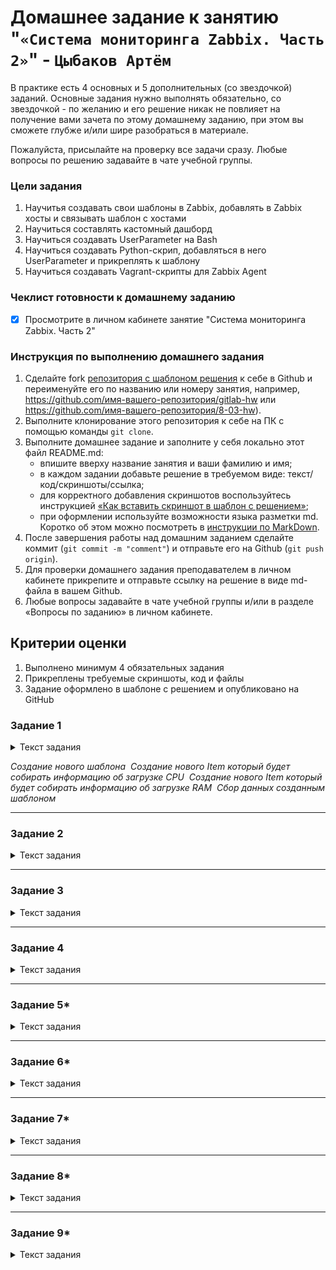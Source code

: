 # Домашнее задание к занятию "`«Система мониторинга Zabbix. Часть 2»`" - `Цыбаков Артём`

В практике есть 4 основных и 5 дополнительных (со звездочкой) заданий. Основные задания нужно выполнять обязательно, со звездочкой - по желанию и его решение никак не повлияет на получение вами зачета по этому домашнему заданию, при этом вы сможете глубже и/или шире разобраться в материале. 

Пожалуйста, присылайте на проверку все задачи сразу. Любые вопросы по решению задавайте в чате учебной группы.

### Цели задания
1. Научитья создавать свои шаблоны в Zabbix, добавлять в Zabbix хосты и связывать шаблон с хостами
2. Научиться составлять кастомный дашборд
3. Научиться создавать UserParameter на Bash
4. Научиться создавать Python-скрип, добавляться в него UserParameter и прикреплять к шаблону
5. Научиться создавать Vagrant-скрипты для Zabbix Agent


### Чеклист готовности к домашнему заданию

- [x] Просмотрите в личном кабинете занятие "Система мониторинга Zabbix. Часть 2"

### Инструкция по выполнению домашнего задания

1. Сделайте fork [репозитория c шаблоном решения](https://github.com/netology-code/sys-pattern-homework) к себе в Github и переименуйте его по названию или номеру занятия, например, https://github.com/имя-вашего-репозитория/gitlab-hw или https://github.com/имя-вашего-репозитория/8-03-hw).
2. Выполните клонирование этого репозитория к себе на ПК с помощью команды `git clone`.
3. Выполните домашнее задание и заполните у себя локально этот файл README.md:
   - впишите вверху название занятия и ваши фамилию и имя;
   - в каждом задании добавьте решение в требуемом виде: текст/код/скриншоты/ссылка;
   - для корректного добавления скриншотов воспользуйтесь инструкцией [«Как вставить скриншот в шаблон с решением»](https://github.com/netology-code/sys-pattern-homework/blob/main/screen-instruction.md);
   - при оформлении используйте возможности языка разметки md. Коротко об этом можно посмотреть в [инструкции по MarkDown](https://github.com/netology-code/sys-pattern-homework/blob/main/md-instruction.md).
4. После завершения работы над домашним заданием сделайте коммит (`git commit -m "comment"`) и отправьте его на Github (`git push origin`).
5. Для проверки домашнего задания преподавателем в личном кабинете прикрепите и отправьте ссылку на решение в виде md-файла в вашем Github.
6. Любые вопросы задавайте в чате учебной группы и/или в разделе «Вопросы по заданию» в личном кабинете.

## Критерии оценки

1. Выполнено минимум 4 обязательных задания
2. Прикреплены требуемые скриншоты, код и файлы 
3. Задание оформлено в шаблоне с решением и опубликовано на GitHub

### Задание 1

<details>
  <summary>Текст задания</summary>
 
 Создайте свой шаблон, в котором будут элементы данных, мониторящие загрузку CPU и RAM хоста.

 #### Процесс выполнения
 1. Выполняя ДЗ сверяйтесь с процессом отражённым в записи лекции.
 2. В веб-интерфейсе Zabbix Servera в разделе Templates создайте новый шаблон
 3. Создайте Item который будет собирать информацию об загрузке CPU в процентах
 4. Создайте Item который будет собирать информацию об загрузке RAM в процентах
 #### Требования к результату
 - [ ] Прикрепите в файл README.md скриншот страницы шаблона с названием «Задание 1» 
</details>

<i>

 Создание нового шаблона
 ![]()
 Создание нового Item который будет собирать информацию об загрузке CPU
 ![]()
 Создание нового Item который будет собирать информацию об загрузке RAM
 ![]()
 Сбор данных созданным шаблоном
 ![]()

  </i>

---

### Задание 2

<details>
  <summary>Текст задания</summary>
 
 Добавьте в Zabbix два хоста и задайте им имена <фамилия и инициалы-1> и <фамилия и инициалы-2>. Например: ivanovii-1 и ivanovii-2.

 #### Процесс выполнения
 1. Выполняя ДЗ сверяйтесь с процессом отражённым в записи лекции.
 2. Установите Zabbix Agent на 2 виртмашины, одной из них может быть ваш Zabbix Server
 3. Добавьте Zabbix Server в список разрешенных серверов ваших Zabbix Agentов
 4. Добавьте Zabbix Agentов в раздел Configuration > Hosts вашего Zabbix Servera
 5. Прикрепите за каждым хостом шаблон Linux by Zabbix Agent
 6. Проверьте что в разделе Latest Data начали появляться данные с добавленных агентов

 #### Требования к результату
 - [ ] Результат данного задания сдавайте вместе с заданием 3
  </details>

<i>



</i>

---

### Задание 3

<details>
  <summary>Текст задания</summary>
 
 Привяжите созданный шаблон к двум хостам. Также привяжите к обоим хостам шаблон Linux by Zabbix Agent.

 #### Процесс выполнения
 1. Выполняя ДЗ сверяйтесь с процессом отражённым в записи лекции.
 2. Зайдите в настройки каждого хоста и в разделе Templates прикрепите к этому хосту ваш шаблон
 3. Так же к каждому хосту привяжите шаблон Linux by Zabbix Agent
 4. Проверьте что в раздел Latest Data начали поступать необходимые данные из вашего шаблона

 #### Требования к результату
 - [ ] Прикрепите в файл README.md скриншот страницы хостов, где будут видны привязки шаблонов с названиями «Задание 2-3». Хосты должны иметь зелёный статус подключения
 </details>

<i>



</i>

---

### Задание 4

<details>
  <summary>Текст задания</summary>
 
 Создайте свой кастомный дашборд.

 #### Процесс выполнения
 1. Выполняя ДЗ сверяйтесь с процессом отражённым в записи лекции.
 2. В разделе Dashboards создайте новый дашборд
 3. Разместите на нём несколько графиков на ваше усмотрение.

 #### Требования к результату
 - [ ] Прикрепите в файл README.md скриншот дашборда с названием «Задание 4»
 </details>

<i>



</i>

---

### Задание 5*

<details>
  <summary>Текст задания</summary>
 
 Создайте карту и расположите на ней два своих хоста.

 #### Процесс выполнения
 1. Настройте между хостами линк.
 2. Привяжите к линку триггер, связанный с agent.ping одного из хостов, и установите индикатором сработавшего триггера красную пунктирную линию.
 3. Выключите хост, чей триггер добавлен в линк. Дождитесь срабатывания триггера.

 #### Требования к результату
 - [ ] Прикрепите в файл README.md скриншот карты, где видно, что триггер сработал, с названием «Задание 5» 
 </details>

<i>



</i>

---

### Задание 6*

<details>
  <summary>Текст задания</summary>
 
 Создайте UserParameter на bash и прикрепите его к созданному вами ранее шаблону. Он должен вызывать скрипт, который:
 - при получении 1 будет возвращать ваши ФИО,
 - при получении 2 будет возвращать текущую дату.

 #### Требования к результату
 - [ ] Прикрепите в файл README.md код скрипта, а также скриншот Latest data с результатом работы скрипта на bash, чтобы был виден результат работы скрипта при отправке в него 1 и 2
 </details>

<i>



</i>

---

### Задание 7*

<details>
  <summary>Текст задания</summary>
 
 Доработайте Python-скрипт из лекции, создайте для него UserParameter и прикрепите его к созданному вами ранее шаблону. 
 Скрипт должен:
 - при получении 1 возвращать ваши ФИО,
 - при получении 2 возвращать текущую дату,
 - делать всё, что делал скрипт из лекции.

 - [ ] Прикрепите в файл README.md код скрипта в Git. Приложите в Git скриншот Latest data с результатом работы скрипта на Python, чтобы были видны результаты работы скрипта при отправке в него 1, 2, -ping, а также -simple_print.*
 </details>

<i>



</i>

---

### Задание 8*

<details>
  <summary>Текст задания</summary>
 
 Настройте автообнаружение и прикрепление к хостам созданного вами ранее шаблона.

 #### Требования к результату
 - [ ] Прикрепите в файл README.md скриншот правила обнаружения, а также скриншот страницы Discover, где видны оба хоста.*
 </details>

<i>



</i>

---

### Задание 9*

<details>
  <summary>Текст задания</summary>
 
 Доработайте скрипты Vagrant для 2-х агентов, чтобы они были готовы к автообнаружению сервером, а также имели на борту разработанные вами ранее параметры пользователей.

 - [ ] Приложите в GitHub файлы Vagrantfile и zabbix-agent.sh.*
 </details>

<i>



</i>